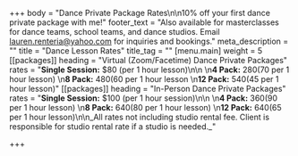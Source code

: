 +++
body = "Dance Private Package Rates\n\n10% off your first dance private package with me!"
footer_text = "Also available for masterclasses for dance teams, school teams, and dance studios. Email lauren.renteria@yahoo.com for inquiries and bookings."
meta_description = ""
title = "Dance Lesson Rates"
title_tag = ""
[menu.main]
weight = 5
[[packages]]
heading = "Virtual (Zoom/Facetime) Dance Private Packages"
rates = "**Single Session:** $80 (per 1 hour lesson)\n\n  \n**4 Pack:** $280 ($70 per 1 hour lesson)  \n**8 Pack:** $480 ($60 per 1 hour lesson  \n**12 Pack:** $540 ($45 per 1 hour lesson)"
[[packages]]
heading = "In-Person Dance Private Packages"
rates = "**Single Session:** $100 (per 1 hour session)\n\n  \n**4 Pack:** $360 ($90 per 1 hour lesson)  \n**8 Pack:** $640 ($80 per 1 hour lesson)  \n**12 Pack:** $640 ($65 per 1 hour lesson)\n\n_All rates not including studio rental fee. Client is responsible for studio rental rate if a studio is needed._"

+++
